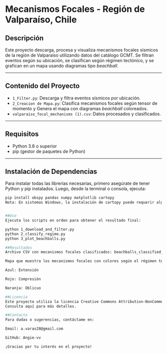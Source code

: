 # Mecanismos Focales - Región de Valparaíso, Chile

## Descripción

Este proyecto descarga, procesa y visualiza mecanismos focales sísmicos de la región de Valparaíso utilizando datos del catálogo GCMT. Se filtran eventos según su ubicación, se clasifican según régimen tectónico, y se grafican en un mapa usando diagramas tipo *beachball*.

---

## Contenido del Proyecto

- `1_Filter.py`: Descarga y filtra eventos sísmicos por ubicación.
- `2_Creacion de Mapa.py`: Clasifica mecanismos focales según tensor de momento y Genera el mapa con diagramas *beachball* coloreados.
- `valparaiso_focal_mechanisms (1).csv`: Datos procesados y clasificados.


---

## Requisitos

- Python 3.8 o superior
- pip (gestor de paquetes de Python)

---

## Instalación de Dependencias

Para instalar todas las librerías necesarias, primero asegúrate de tener Python y pip instalados. Luego, desde la terminal o consola, ejecuta:


```bash
pip install obspy pandas numpy matplotlib cartopy
Nota: En sistemas Windows, la instalación de cartopy puede requerir algunos paquetes adicionales o usar un entorno como Anaconda para evitar problemas.


##Uso
Ejecuta los scripts en orden para obtener el resultado final:

python 1_download_and_filter.py
python 2_classify_regime.py
python 3_plot_beachballs.py

##Resultados
Archivo CSV con mecanismos focales clasificados: beachballs_classified_Tarapaca.csv.

Mapa que muestra los mecanismos focales con colores según el régimen tectónico:

Azul: Extensión

Rojo: Compresión

Naranja: Oblicuo

##Licencia
Este proyecto utiliza la licencia Creative Commons Attribution-NonCommercial 4.0 International (CC BY-NC 4.0).
Consulta aquí para más detalles.

##Contacto
Para dudas o sugerencias, contáctame en:

Email: a.varas28@gmail.com

GitHub: Angie-vv

¡Gracias por tu interés en el proyecto!
